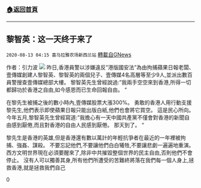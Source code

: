 ###  [:house:返回首頁](https://github.com/ourhimalayas/txt)
---

## 黎智英：这一天终于来了
`2020-08-13 04:15 喜马拉雅农场新西兰站` [轉載自GNews](https://gnews.org/zh-hant/295112/)

作者：引力波
![](https://s3.amazonaws.com/gnews-media-offload/wp-content/uploads/2020/08/13034946/4-9.jpg)
昨日,香港員警以涉嫌違反”港版國安法”為由拘捕蘋果日報老闆、壹傳媒創建人黎智英、黎智英的兩個兒子、壹傳媒4名高層等至少9人,並派出數百員警搜查壹傳媒總部大樓。 黎智英先生曾經說過:”我兩手空空來到香港,所得一切都歸功於香港之自由,如今感恩而已生命回報自由。 “

在黎先生被捕之後的數小時內,壹傳媒股票大漲300%。 勇敢的香港人用行動支援黎先生,他們表示即使蘋果日報只能出版白紙,他們也會將它買空。 這是民心所向。 今年五月,黎智英先生曾經寫道:”我擔心有一天中國共產黨不僅會對香港的新聞自由感到厭倦,而且對香港的自由人民感到厭倦。 那天到了。 “

黎先生是香港的英雄,但是香港還有數以萬計的年輕抗爭者在最近的一年裡被拘捕、強姦、謀殺。 不要忘記他們,不要讓他們白白犧牲,不要讓悲劇一遍遍地重演。 西方文明世界現在必須要醒來了,除非中共摧毀整個世界的民主自由,否則他們不會停止。 沒有人可以獨善其身,所有他們所遭受的苦難終將落在我們每一個人身上,拯救香港,就是拯救我們自己

0
